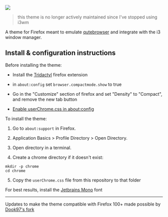 ![](screenshot.png)

> this theme is no longer actively maintained since I've stopped using i3wm

A theme for Firefox meant to emulate [qutebrowser](http://qutebrowser.org) and integrate with the i3 window manager.

## Install & configuration instructions

Before installing the theme:

- Install the [Tridactyl](https://addons.mozilla.org/en-US/firefox/addon/tridactyl-vim/) firefox extension

- in `about:config` set `browser.compactmode.show` to true

- Go in the "Customize" section of firefox and set "Density" to "Compact", and remove the new tab button

- [Enable userChrome.css in about:config](https://www.youtube.com/watch?v=levqpofIJ_k&feature=youtu.be)

To install the theme:

1. Go to `about:support` in Firefox.

2. Application Basics > Profile Directory > Open Directory.

3. Open directory in a terminal.

4. Create a chrome directory if it doesn't exist:

```
mkdir -p chrome
cd chrome
```

5. Copy the `userChrome.css` file from this repository to that folder


For best results, install the [Jetbrains Mono](https://www.jetbrains.com/lp/mono/) font

---

Updates to make the theme compatible with Firefox 100+ made possible by [Dook97's fork](https://github.com/Dook97/firefox-qutebrowser-userchrome)
